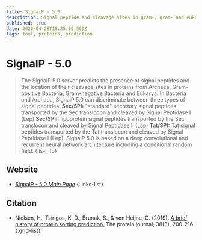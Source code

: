 ```yaml
---
title: SignalP - 5.0
description: Signal peptide and cleavage sites in gram+, gram- and eukaryotic amino acid sequences.
published: true
date: 2020-04-28T18:25:09.509Z
tags: tool, proteins, prediction
---
```


# SignalP - 5.0

> The SignalP 5.0 server predicts the presence of signal peptides and the location of their cleavage sites in proteins from Archaea, Gram-positive Bacteria, Gram-negative Bacteria and Eukarya. In Bacteria and Archaea, SignalP 5.0 can discriminate between three types of signal peptides:
&NewLine;
**Sec/SPI:** "standard" secretory signal peptides transported by the Sec translocon and cleaved by Signal Peptidase I (Lep)
**Sec/SPII:** lipoprotein signal peptides transported by the Sec translocon and cleaved by Signal Peptidase II (Lsp)
**Tat/SPI:** Tat signal peptides transported by the Tat translocon and cleaved by Signal Peptidase I (Lep).
&NewLine;
SignalP 5.0 is based on a deep convolutional and recurrent neural network architecture including a conditional random field.
{.is-info}
 

## Website 

- [SignalP - 5.0 *Main Page*](https://services.healthtech.dtu.dk/service.php?SignalP-5.0)
 {.links-list}

## Citation 

- Nielsen, H., Tsirigos, K. D., Brunak, S., & von Heijne, G. (2019). [A brief history of protein sorting prediction.](https://link.springer.com/article/10.1007/s10930-019-09838-3) The protein journal, 38(3), 200-216.
{.grid-list}
